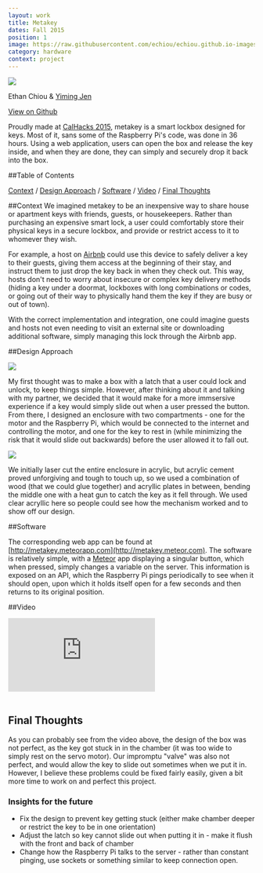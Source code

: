 ```yaml
---
layout: work
title: Metakey
dates: Fall 2015
position: 1
image: https://raw.githubusercontent.com/echiou/echiou.github.io-images/master/work/metakey/metakey-1.jpg
category: hardware
context: project
---
```

![][metakey-1]

Ethan Chiou & [Yiming Jen](github.com/yjen)

<a href="https://github.com/yjen/metakey">View on Github <span class="fa fa-long-arrow-right"></span></a>

Proudly made at [CalHacks 2015](calhacks.io), metakey is a smart lockbox designed for keys. Most of it, sans some of the Raspberry Pi's code, was done in 36 hours. Using a web application, users can open the box and release the key inside, and when they are done, they can simply and securely drop it back into the box.

##Table of Contents

[Context](#context)
/
[Design Approach](#design-approach)
/
[Software](#software)
/
[Video](#video)
/
[Final Thoughts](#final-thoughts)

##Context
We imagined metakey to be an inexpensive way to share house or apartment keys with friends, guests, or housekeepers. Rather than purchasing an expensive smart lock, a user could comfortably store their physical keys in a secure lockbox, and provide or restrict access to it to whomever they wish.

For example, a host on [Airbnb](http://airbnb.com) could use this device to safely deliver a key to their guests, giving them access at the beginning of their stay, and instruct them to just drop the key back in when they check out. This way, hosts don't need to worry about insecure or complex key delivery methods (hiding a key under a doormat, lockboxes with long combinations or codes, or going out of their way to physically hand them the key if they are busy or out of town).

With the correct implementation and integration, one could imagine guests and hosts not even needing to visit an external site or downloading additional software, simply managing this lock through the Airbnb app.

##Design Approach

![][metakey-3]

My first thought was to make a box with a latch that a user could lock and unlock, to keep things simple. However, after thinking about it and talking with my partner, we decided that it would make for a more immsersive experience if a key would simply slide out when a user pressed the button. From there, I designed an enclosure with two compartments - one for the motor and the Raspberry Pi, which would be connected to the internet and controlling the motor, and one for the key to rest in (while minimizing the risk that it would slide out backwards) before the user allowed it to fall out.

![][metakey-2]

We initially laser cut the entire enclosure in acrylic, but acrylic cement proved unforgiving and tough to touch up, so we used a combination of wood (that we could glue together) and acryllic plates in between, bending the middle one with a heat gun to catch the key as it fell through. We used clear acryllic here so people could see how the mechanism worked and to show off our design.

##Software

The corresponding web app can be found at [http://metakey.meteorapp.com](http://metakey.meteor.com). The software is relatively simple, with a [Meteor](http://meteor.com) app displaying a singular button, which when pressed, simply changes a variable on the server. This information is exposed on an API, which the Raspberry Pi pings periodically to see when it should open, upon which it holds itself open for a few seconds and then returns to its original position.

##Video

<div class="embed-video">
  <iframe src="https://www.youtube-nocookie.com/embed/k1ipAcEXqXk?rel=0&amp;autoplay=0&amp;showinfo=0&amp;vq=hd720" frameborder="0" allowfullscreen></iframe>
</div>
<br>

## Final Thoughts

As you can probably see from the video above, the design of the box was not perfect, as the key got stuck in in the chamber (it was too wide to simply rest on the servo motor). Our impromptu "valve" was also not perfect, and would allow the key to slide out sometimes when we put it in. However, I believe these problems could be fixed fairly easily, given a bit more time to work on and perfect this project.

### Insights for the future

- Fix the design to prevent key getting stuck (either make chamber deeper or restrict the key to be in one orientation)
- Adjust the latch so key cannot slide out when putting it in - make it flush with the front and back of chamber
- Change how the Raspberry Pi talks to the server - rather than constant pinging, use sockets or something similar to keep connection open.

[metakey-1]: https://raw.githubusercontent.com/echiou/echiou.github.io-images/master/work/metakey/metakey-1.jpg
[metakey-2]: https://raw.githubusercontent.com/echiou/echiou.github.io-images/master/work/metakey/metakey-2.jpg
[metakey-3]: https://raw.githubusercontent.com/echiou/echiou.github.io-images/master/work/metakey/metakey-3.jpg
